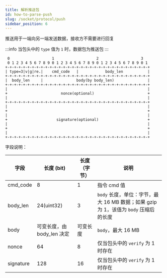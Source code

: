 ```yaml
---
title: 解析推送包
id: how-to-parse-push
slug: /socket/protocol/push
sidebar_position: 6
---
```


推送用于一端向另一端发送数据，接收方不需要进行回复

:::info
当包头中的 `type` 值为 `1` 时，数据包为推送包
:::

```
 0                   1                   2                   3
 0 1 2 3 4 5 6 7 8 9 0 1 2 3 4 5 6 7 8 9 0 1 2 3 4 5 6 7 8 9 0 1
+-+-+-+-+-+-+-+-+-+-+-+-+-+-+-+-+-+-+-+-+-+-+-+-+-+-+-+-+-+-+-+-+
| type=3|v|g|re.|    cmd_code   |            body_len           |
+-+-+-+-+-+-+-+-+-+-+-+-+-+-+-+-+-+-+-+-+-+-+-+-+-+-+-+-+-+-+-+-+
|  body_len     |               body(by body_len)               |
+-+-+-+-+-+-+-+-+-+-+-+-+-+-+-+-+-+-+-+-+-+-+-+-+-+-+-+-+-+-+-+-+
|                                                               |
+                        nonce(optional)                        +
|                                                               |
+-+-+-+-+-+-+-+-+-+-+-+-+-+-+-+-+-+-+-+-+-+-+-+-+-+-+-+-+-+-+-+-+
|                                                               |
+                                                               +
|                                                               |
+                      signature(optional)                      +
|                                                               |
+                                                               +
|                                                               |
+-+-+-+-+-+-+-+-+-+-+-+-+-+-+-+-+-+-+-+-+-+-+-+-+-+-+-+-+-+-+-+-+
```

字段说明：

| 字段      | 长度 (bit)                 | 长度（字节）| 说明                                                                                 |
| --------- | -------------------------- | ------------ | ------------------------------------------------------------------------------------ |
| cmd_code  | 8                          | 1            | 指令 cmd 值                                                                          |
| body_len  | 24(uint32)                 | 3            | `body` 长度，单位：字节，最大 16 MB 数据；如果 gzip 为 1，该值为 `body` 压缩后的长度 |
| body      | 可变长度，由 body_len 决定 | 可变长度     | `body`，最大 16 MB                                                                   |
| nonce     | 64                         | 8            | 仅当包头中的 `verify` 为 1 时存在                                                    |
| signature | 128                        | 16           | 仅当包头中的 `verify` 为 1 时存在                                                    |
